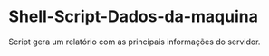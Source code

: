 # Shell-Script-Dados-da-maquina
Script gera um relatório com as principais informações do servidor.
